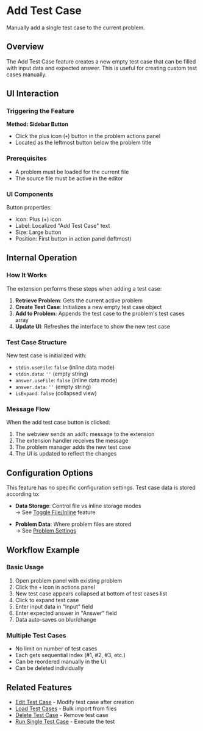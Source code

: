 # Add Test Case

Manually add a single test case to the current problem.

## Overview

The Add Test Case feature creates a new empty test case that can be filled with
input data and expected answer. This is useful for creating custom test cases
manually.

## UI Interaction

### Triggering the Feature

**Method: Sidebar Button**

- Click the plus icon (`+`) button in the problem actions panel
- Located as the leftmost button below the problem title

### Prerequisites

- A problem must be loaded for the current file
- The source file must be active in the editor

### UI Components

Button properties:

- Icon: Plus (+) icon
- Label: Localized "Add Test Case" text
- Size: Large button
- Position: First button in action panel (leftmost)

## Internal Operation

### How It Works

The extension performs these steps when adding a test case:

1. **Retrieve Problem**: Gets the current active problem
2. **Create Test Case**: Initializes a new empty test case object
3. **Add to Problem**: Appends the test case to the problem's test cases array
4. **Update UI**: Refreshes the interface to show the new test case

### Test Case Structure

New test case is initialized with:

- `stdin.useFile`: `false` (inline data mode)
- `stdin.data`: `''` (empty string)
- `answer.useFile`: `false` (inline data mode)
- `answer.data`: `''` (empty string)
- `isExpand`: `false` (collapsed view)

### Message Flow

When the add test case button is clicked:

1. The webview sends an `addTc` message to the extension
2. The extension handler receives the message
3. The problem manager adds the new test case
4. The UI is updated to reflect the changes

## Configuration Options

This feature has no specific configuration settings. Test case data is stored
according to:

- **Data Storage**: Control file vs inline storage modes  
  → See [Toggle File/Inline](toggle-file-inline.md) feature

- **Problem Data**: Where problem files are stored  
  → See [Problem Settings](../configuration/problem.md#file-paths)

## Workflow Example

### Basic Usage

1. Open problem panel with existing problem
2. Click the `+` icon in actions panel
3. New test case appears collapsed at bottom of test cases list
4. Click to expand test case
5. Enter input data in "Input" field
6. Enter expected answer in "Answer" field
7. Data auto-saves on blur/change

### Multiple Test Cases

- No limit on number of test cases
- Each gets sequential index (#1, #2, #3, etc.)
- Can be reordered manually in the UI
- Can be deleted individually

## Related Features

- [Edit Test Case](edit-test-case.md) - Modify test case after creation
- [Load Test Cases](load-test-cases.md) - Bulk import from files
- [Delete Test Case](delete-test-case.md) - Remove test case
- [Run Single Test Case](run-single-test.md) - Execute the test
